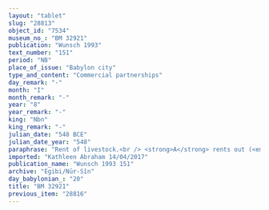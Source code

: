 ```yaml
---
layout: "tablet"
slug: "28813"
object_id: "7534"
museum_no_: "BM 32921"
publication: "Wunsch 1993"
text_number: "151"
period: "NB"
place_of_issue: "Babylon city"
type_and_content: "Commercial partnerships"
day_remark: "-"
month: "I"
month_remark: "-"
year: "8"
year_remark: "-"
king: "Nbn"
king_remark: "-"
julian_date: "548 BCE"
julian_date_year: "548"
paraphrase: "Rent of livestock.<br /> <strong>A</strong> rents out (<em>ana zitti nadānu</em>) 30 she-goats (<em>enzētu</em>), 5 he-goats (<em>enzū</em>, wr. &ugrave;z.ma&scaron;.gal), 20 young ewes (<em>lahru tālittu</em>) and 5 female lambs (<em>parratu</em>), 60 living beings (<em>napi&scaron;tu</em>) in total, to <strong>B</strong> (<strong>C</strong>&rsquo;s slave) for 1 mina and 20 shekels of silver. The renter receives 20 shekels of silver, from the share held by (<em>pūt zitti &scaron;a</em>) <strong>B</strong>; the tenant will give the remaining 20 shekels of silver in the month Simān (III). <strong>B</strong> guarantees for the herding (<em>re&rsquo;ītu</em>), caretaking (<em>suddudu</em>) and guarding (<em>maṣṣartu</em>) (of this livestock). They hold an equal share (<em>ahātu</em>) in the young animals (<em>tālittu</em>) and the shorn wool (<em>gizzatu</em>). The flock (<em>ṣēnu</em>) is (part of) the business capital (<em>harrānu</em>) of <strong>D</strong>, the <em>&scaron;u&scaron;ānu-</em>officer of Nabonidus. Names of 3 witnesses and the scribe.<br /> &nbsp;<br /> <strong>A</strong> = Barīk-ilī/Nab&ucirc;-zēru-ibni; <strong>B</strong> = Arad-Bēl, slave of <strong>C</strong>; <strong>C</strong> = Iddin-Marduk; <strong>D</strong> = Nusku-ēdu-uṣur, <em>&scaron;u&scaron;ānu-</em>officer"
imported: "Kathleen Abraham 14/04/2017"
publication_name: "Wunsch 1993 151"
archive: "Egibi/Nūr-Sîn"
day_babylonian_: "20"
title: "BM 32921"
previous_item: "28816"
---
```


